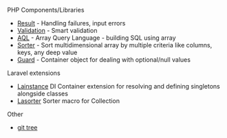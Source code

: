 
PHP Components/Libraries
- [Result](https://github.com/xtompie/result) - Handling failures, input errors
- [Validation](https://github.com/xtompie/validation) - Smart validation
- [AQL](https://github.com/xtompie/aql) - Array Query Language - building SQL using array
- [Sorter](https://github.com/xtompie/sorter) - Sort multidimensional array by multiple criteria like columns, keys, any deep value
- [Guard](https://github.com/xtompie/guard) - Container object for dealing with optional/null values

Laravel extensions
- [Lainstance](https://github.com/xtompie/lainstance) DI Container extension for resolving and defining singletons alongside classes
- [Lasorter](https://github.com/xtompie/lasorter) Sorter macro for Collection

Other
- [git tree](https://gist.github.com/xtompie/6040a2a3fb1202d0f882f0cff85da1ec)